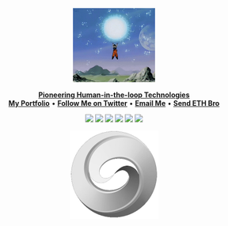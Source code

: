 <div>
<div align="center">
<img height="150" src="goku_spiritbomb.gif" alt="" />
</div>

<p align="center">
  <b><a href="https://github.com/LinuxIsCool/configuration">Pioneering Human-in-the-loop Technologies</a></b>
  <br/>
  <b><a href="https://shawnwanderson.github.io/portfolio/">My Portfolio</a></b>
  •
  <b><a href="https://twitter.com/ygg_anderson"> Follow Me on Twitter</a></b>
  •
  <b><a href="mailto:shawnltf@pm.me"> Email Me</a></b>
  •
  <b><a href="https://app.zerion.io/linuxiscool.eth/overview">Send ETH Bro</a></b>
</p>

<p align="center">
  <img src="https://img.shields.io/badge/python-306998.svg?&style=for-the-badge&logo=python&logoColor=white" />
  <img src="https://img.shields.io/badge/neovim-%2357A143.svg?&style=for-the-badge&logo=neovim&logoColor=white"/>
  <img src="https://img.shields.io/badge/rust-%23000000.svg?&style=for-the-badge&logo=rust&logoColor=white"/>
  <img src="https://img.shields.io/badge/openai-%23412991.svg?&style=for-the-badge&logo=openai&logoColor=white"/>
  <img src="https://img.shields.io/badge/tpot-%232F2625.svg?&style=for-the-badge&logo=coffeescript&logoColor=white"/>
  <img src="https://img.shields.io/badge/typescript%20-%23007ACC.svg?&style=for-the-badge&logo=typescript&logoColor=white"/>
  
</p>
<div align="center">
<a href="https://longtailfinancial.com" >
  <img src="ltf-gray.png"/>
</a> 
</div>
</div>


